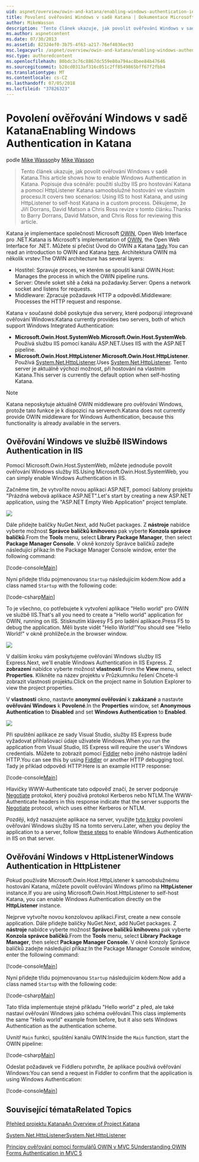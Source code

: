 ```yaml
---
uid: aspnet/overview/owin-and-katana/enabling-windows-authentication-in-katana
title: Povolení ověřování Windows v sadě Katana | Dokumentace Microsoftu
author: MikeWasson
description: 'Tento článek ukazuje, jak povolit ověřování Windows v sadě Katana. Popisuje dva scénáře: pomocí služby IIS pro hostování Katana a pomocí HttpListener k samoobslužnému hostování Kat...'
ms.author: aspnetcontent
ms.date: 07/30/2013
ms.assetid: 82324ef0-3b75-4f63-a217-76ef4036ec93
msc.legacyurl: /aspnet/overview/owin-and-katana/enabling-windows-authentication-in-katana
msc.type: authoredcontent
ms.openlocfilehash: 80bdc3c76c8867dc559e80a794ac8bee84b47646
ms.sourcegitcommit: b28cd0313af316c051c2ff8549865bff67f2fbb4
ms.translationtype: MT
ms.contentlocale: cs-CZ
ms.lasthandoff: 07/05/2018
ms.locfileid: "37826323"
---
```

<a name="enabling-windows-authentication-in-katana"></a><span data-ttu-id="68b26-104">Povolení ověřování Windows v sadě Katana</span><span class="sxs-lookup"><span data-stu-id="68b26-104">Enabling Windows Authentication in Katana</span></span>
====================
<span data-ttu-id="68b26-105">podle [Mike Wasson](https://github.com/MikeWasson)</span><span class="sxs-lookup"><span data-stu-id="68b26-105">by [Mike Wasson](https://github.com/MikeWasson)</span></span>

> <span data-ttu-id="68b26-106">Tento článek ukazuje, jak povolit ověřování Windows v sadě Katana.</span><span class="sxs-lookup"><span data-stu-id="68b26-106">This article shows how to enable Windows Authentication in Katana.</span></span> <span data-ttu-id="68b26-107">Popisuje dva scénáře: použití služby IIS pro hostování Katana a pomocí HttpListener Katana samoobslužné hostování ve vlastním procesu.</span><span class="sxs-lookup"><span data-stu-id="68b26-107">It covers two scenarios: Using IIS to host Katana, and using HttpListener to self-host Katana in a custom process.</span></span> <span data-ttu-id="68b26-108">Děkujeme, že Jiří Dorrans, David Matson a Chris Ross revize v tomto článku.</span><span class="sxs-lookup"><span data-stu-id="68b26-108">Thanks to Barry Dorrans, David Matson, and Chris Ross for reviewing this article.</span></span>


<span data-ttu-id="68b26-109">Katana je implementace společnosti Microsoft [OWIN](http://owin.org/), Open Web Interface pro .NET.</span><span class="sxs-lookup"><span data-stu-id="68b26-109">Katana is Microsoft's implementation of [OWIN](http://owin.org/), the Open Web Interface for .NET.</span></span> <span data-ttu-id="68b26-110">Můžete si přečíst Úvod do OWIN a Katana [tady](an-overview-of-project-katana.md).</span><span class="sxs-lookup"><span data-stu-id="68b26-110">You can read an introduction to OWIN and Katana [here](an-overview-of-project-katana.md).</span></span> <span data-ttu-id="68b26-111">Architektura OWIN má několik vrstev:</span><span class="sxs-lookup"><span data-stu-id="68b26-111">The OWIN architecture has several layers:</span></span>

- <span data-ttu-id="68b26-112">Hostitel: Spravuje proces, ve kterém se spouští kanál OWIN.</span><span class="sxs-lookup"><span data-stu-id="68b26-112">Host: Manages the process in which the OWIN pipeline runs.</span></span>
- <span data-ttu-id="68b26-113">Server: Otevře soket sítě a čeká na požadavky.</span><span class="sxs-lookup"><span data-stu-id="68b26-113">Server: Opens a network socket and listens for requests.</span></span>
- <span data-ttu-id="68b26-114">Middleware: Zpracuje požadavek HTTP a odpovědí.</span><span class="sxs-lookup"><span data-stu-id="68b26-114">Middleware: Processes the HTTP request and response.</span></span>

<span data-ttu-id="68b26-115">Katana v současné době poskytuje dva servery, které podporují integrované ověřování Windows:</span><span class="sxs-lookup"><span data-stu-id="68b26-115">Katana currently provides two servers, both of which support Windows Integrated Authentication:</span></span>

- <span data-ttu-id="68b26-116">**Microsoft.Owin.Host.SystemWeb**.</span><span class="sxs-lookup"><span data-stu-id="68b26-116">**Microsoft.Owin.Host.SystemWeb**.</span></span> <span data-ttu-id="68b26-117">Používá službu IIS pomocí kanálu ASP.NET.</span><span class="sxs-lookup"><span data-stu-id="68b26-117">Uses IIS with the ASP.NET pipeline.</span></span>
- <span data-ttu-id="68b26-118">**Microsoft.Owin.Host.HttpListener**.</span><span class="sxs-lookup"><span data-stu-id="68b26-118">**Microsoft.Owin.Host.HttpListener**.</span></span> <span data-ttu-id="68b26-119">Používá [System.Net.HttpListener](https://msdn.microsoft.com/library/system.net.httplistener.aspx).</span><span class="sxs-lookup"><span data-stu-id="68b26-119">Uses [System.Net.HttpListener](https://msdn.microsoft.com/library/system.net.httplistener.aspx).</span></span> <span data-ttu-id="68b26-120">Tento server je aktuálně výchozí možnost, při hostování na vlastním Katana.</span><span class="sxs-lookup"><span data-stu-id="68b26-120">This server is currently the default option when self-hosting Katana.</span></span>

> [!NOTE]
> <span data-ttu-id="68b26-121">Katana neposkytuje aktuálně OWIN middleware pro ověřování Windows, protože tato funkce je k dispozici na serverech.</span><span class="sxs-lookup"><span data-stu-id="68b26-121">Katana does not currently provide OWIN middleware for Windows Authentication, because this functionality is already available in the servers.</span></span>


## <a name="windows-authentication-in-iis"></a><span data-ttu-id="68b26-122">Ověřování Windows ve službě IIS</span><span class="sxs-lookup"><span data-stu-id="68b26-122">Windows Authentication in IIS</span></span>

<span data-ttu-id="68b26-123">Pomocí Microsoft.Owin.Host.SystemWeb, můžete jednoduše povolit ověřování Windows služby IIS.</span><span class="sxs-lookup"><span data-stu-id="68b26-123">Using Microsoft.Owin.Host.SystemWeb, you can simply enable Windows Authentication in IIS.</span></span>

<span data-ttu-id="68b26-124">Začněme tím, že vytvoříte novou aplikaci ASP.NET, pomocí šablony projektu "Prázdná webová aplikace ASP.NET".</span><span class="sxs-lookup"><span data-stu-id="68b26-124">Let's start by creating a new ASP.NET application, using the "ASP.NET Empty Web Application" project template.</span></span>

![](enabling-windows-authentication-in-katana/_static/image1.png)

<span data-ttu-id="68b26-125">Dále přidejte balíčky NuGet.</span><span class="sxs-lookup"><span data-stu-id="68b26-125">Next, add NuGet packages.</span></span> <span data-ttu-id="68b26-126">Z **nástroje** nabídce vyberte možnost **Správce balíčků knihoven**a pak vyberte **Konzola správce balíčků**.</span><span class="sxs-lookup"><span data-stu-id="68b26-126">From the **Tools** menu, select **Library Package Manager**, then select **Package Manager Console**.</span></span> <span data-ttu-id="68b26-127">V okně konzoly Správce balíčků zadejte následující příkaz:</span><span class="sxs-lookup"><span data-stu-id="68b26-127">In the Package Manager Console window, enter the following command:</span></span>

[!code-console[Main](enabling-windows-authentication-in-katana/samples/sample1.cmd)]

<span data-ttu-id="68b26-128">Nyní přidejte třídu pojmenovanou `Startup` následujícím kódem:</span><span class="sxs-lookup"><span data-stu-id="68b26-128">Now add a class named `Startup` with the following code:</span></span>

[!code-csharp[Main](enabling-windows-authentication-in-katana/samples/sample2.cs)]

<span data-ttu-id="68b26-129">To je všechno, co potřebujete k vytvoření aplikace "Hello world" pro OWIN ve službě IIS.</span><span class="sxs-lookup"><span data-stu-id="68b26-129">That's all you need to create a "Hello world" application for OWIN, running on IIS.</span></span> <span data-ttu-id="68b26-130">Stisknutím klávesy F5 pro ladění aplikace.</span><span class="sxs-lookup"><span data-stu-id="68b26-130">Press F5 to debug the application.</span></span> <span data-ttu-id="68b26-131">Měli byste vidět "Hello World!"</span><span class="sxs-lookup"><span data-stu-id="68b26-131">You should see "Hello World!"</span></span> <span data-ttu-id="68b26-132">v okně prohlížeče.</span><span class="sxs-lookup"><span data-stu-id="68b26-132">in the browser window.</span></span>

![](enabling-windows-authentication-in-katana/_static/image2.png)

<span data-ttu-id="68b26-133">V dalším kroku vám poskytujeme ověřování Windows služby IIS Express.</span><span class="sxs-lookup"><span data-stu-id="68b26-133">Next, we'll enable Windows Authentication in IIS Express.</span></span> <span data-ttu-id="68b26-134">Z **zobrazení** nabídce vyberte možnost **vlastnosti**.</span><span class="sxs-lookup"><span data-stu-id="68b26-134">From the **View** menu, select **Properties**.</span></span> <span data-ttu-id="68b26-135">Klikněte na název projektu v Průzkumníku řešení Chcete-li zobrazit vlastnosti projektu.</span><span class="sxs-lookup"><span data-stu-id="68b26-135">Click on the project name in Solution Explorer to view the project properties.</span></span>

<span data-ttu-id="68b26-136">V **vlastnosti** okno, nastavte **anonymní ověřování** k **zakázané** a nastavte **ověřování Windows** k  **Povolené**.</span><span class="sxs-lookup"><span data-stu-id="68b26-136">In the **Properties** window, set **Anonymous Authentication** to **Disabled** and set **Windows Authentication** to **Enabled**.</span></span>

![](enabling-windows-authentication-in-katana/_static/image3.png)

<span data-ttu-id="68b26-137">Při spuštění aplikace ze sady Visual Studio, služby IIS Express bude vyžadovat přihlašovací údaje uživatele Windows.</span><span class="sxs-lookup"><span data-stu-id="68b26-137">When you run the application from Visual Studio, IIS Express will require the user's Windows credentials.</span></span> <span data-ttu-id="68b26-138">Můžete to zobrazit pomocí [Fiddler](http://fiddler2.com/home) nebo jiného nástroje ladění HTTP.</span><span class="sxs-lookup"><span data-stu-id="68b26-138">You can see this by using [Fiddler](http://fiddler2.com/home) or another HTTP debugging tool.</span></span> <span data-ttu-id="68b26-139">Tady je příklad odpovědi HTTP:</span><span class="sxs-lookup"><span data-stu-id="68b26-139">Here is an example HTTP response:</span></span>

[!code-console[Main](enabling-windows-authentication-in-katana/samples/sample3.cmd?highlight=1,5-6)]

<span data-ttu-id="68b26-140">Hlavičky WWW-Authenticate tato odpověď značí, že server podporuje [Negotiate](http://www.ietf.org/rfc/rfc4559.txt) protokol, který používá protokol Kerberos nebo NTLM.</span><span class="sxs-lookup"><span data-stu-id="68b26-140">The WWW-Authenticate headers in this response indicate that the server supports the [Negotiate](http://www.ietf.org/rfc/rfc4559.txt) protocol, which uses either Kerberos or NTLM.</span></span>

<span data-ttu-id="68b26-141">Později, když nasazujete aplikace na server, využijte [tyto kroky](https://www.iis.net/configreference/system.webserver/security/authentication/windowsauthentication) povolení ověřování Windows služby IIS na tomto serveru.</span><span class="sxs-lookup"><span data-stu-id="68b26-141">Later, when you deploy the application to a server, follow [these steps](https://www.iis.net/configreference/system.webserver/security/authentication/windowsauthentication) to enable Windows Authentication in IIS on that server.</span></span>

## <a name="windows-authentication-in-httplistener"></a><span data-ttu-id="68b26-142">Ověřování Windows v HttpListener</span><span class="sxs-lookup"><span data-stu-id="68b26-142">Windows Authentication in HttpListener</span></span>

<span data-ttu-id="68b26-143">Pokud používáte Microsoft.Owin.Host.HttpListener k samoobslužnému hostování Katana, můžete povolit ověřování Windows přímo na **HttpListener** instance.</span><span class="sxs-lookup"><span data-stu-id="68b26-143">If you are using Microsoft.Owin.Host.HttpListener to self-host Katana, you can enable Windows Authentication directly on the **HttpListener** instance.</span></span>

<span data-ttu-id="68b26-144">Nejprve vytvořte novou konzolovou aplikaci.</span><span class="sxs-lookup"><span data-stu-id="68b26-144">First, create a new console application.</span></span> <span data-ttu-id="68b26-145">Dále přidejte balíčky NuGet.</span><span class="sxs-lookup"><span data-stu-id="68b26-145">Next, add NuGet packages.</span></span> <span data-ttu-id="68b26-146">Z **nástroje** nabídce vyberte možnost **Správce balíčků knihoven**a pak vyberte **Konzola správce balíčků**.</span><span class="sxs-lookup"><span data-stu-id="68b26-146">From the **Tools** menu, select **Library Package Manager**, then select **Package Manager Console**.</span></span> <span data-ttu-id="68b26-147">V okně konzoly Správce balíčků zadejte následující příkaz:</span><span class="sxs-lookup"><span data-stu-id="68b26-147">In the Package Manager Console window, enter the following command:</span></span>

[!code-console[Main](enabling-windows-authentication-in-katana/samples/sample4.cmd)]

<span data-ttu-id="68b26-148">Nyní přidejte třídu pojmenovanou `Startup` následujícím kódem:</span><span class="sxs-lookup"><span data-stu-id="68b26-148">Now add a class named `Startup` with the following code:</span></span>

[!code-csharp[Main](enabling-windows-authentication-in-katana/samples/sample5.cs)]

<span data-ttu-id="68b26-149">Tato třída implementuje stejné příkladu "Hello world" z před, ale také nastaví ověřování Windows jako schéma ověřování.</span><span class="sxs-lookup"><span data-stu-id="68b26-149">This class implements the same "Hello world" example from before, but it also sets Windows Authentication as the authentication scheme.</span></span>

<span data-ttu-id="68b26-150">Uvnitř `Main` funkci, spuštění kanálu OWIN:</span><span class="sxs-lookup"><span data-stu-id="68b26-150">Inside the `Main` function, start the OWIN pipeline:</span></span>

[!code-csharp[Main](enabling-windows-authentication-in-katana/samples/sample6.cs)]

<span data-ttu-id="68b26-151">Odeslat požadavek ve Fiddleru potvrďte, že aplikace používá ověřování Windows:</span><span class="sxs-lookup"><span data-stu-id="68b26-151">You can send a request in Fiddler to confirm that the application is using Windows Authentication:</span></span>

[!code-console[Main](enabling-windows-authentication-in-katana/samples/sample7.cmd?highlight=1,4-5)]

## <a name="related-topics"></a><span data-ttu-id="68b26-152">Související témata</span><span class="sxs-lookup"><span data-stu-id="68b26-152">Related Topics</span></span>

[<span data-ttu-id="68b26-153">Přehled projektu Katana</span><span class="sxs-lookup"><span data-stu-id="68b26-153">An Overview of Project Katana</span></span>](an-overview-of-project-katana.md)

[<span data-ttu-id="68b26-154">System.Net.HttpListener</span><span class="sxs-lookup"><span data-stu-id="68b26-154">System.Net.HttpListener</span></span>](https://msdn.microsoft.com/library/system.net.httplistener.aspx)

[<span data-ttu-id="68b26-155">Principy ověřování pomocí formulářů OWIN v MVC 5</span><span class="sxs-lookup"><span data-stu-id="68b26-155">Understanding OWIN Forms Authentication in MVC 5</span></span>](https://blogs.msdn.com/b/webdev/archive/2013/07/03/understanding-owin-forms-authentication-in-mvc-5.aspx)
